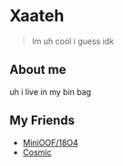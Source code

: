 # Xaateh
> Im uh cool i guess idk

## About me

uh i live in my bin bag

## My Friends

+ [MiniOOF/18O4](https://github.com/18O4)
+ [Cosmic](https://github.com/cosmic-vfx)
